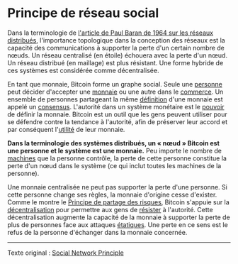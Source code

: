 Principe de réseau social
=========================

Dans la terminologie de [l'article de Paul Baran de 1964 sur les réseaux distribués](http://web.cs.ucla.edu/classes/cs217/Baran64.pdf), l'importance topologique dans la conception des réseaux est la capacité des communications à supporter la perte d'un certain nombre de nœuds. Un réseau centralisé (en étoile) échouera avec la perte d'un nœud. Un réseau distribué (en maillage) est plus résistant. Une forme hybride de ces systèmes est considérée comme décentralisée.

En tant que monnaie, Bitcoin forme un graphe social. Seule une [personne](ch101-glossary.md#personne) peut décider d'accepter une [monnaie](ch005-money-taxonomy.md) ou une autre dans le [commerce](ch101-glossary.md#commerce). Un ensemble de personnes partageant la même [définition](ch101-glossary.md#règles-de-consensus) d'une monnaie est appelé un [consensus](ch101-glossary.md#consensus). L'autorité dans un système monétaire est le [pouvoir](ch101-glossary.md#pouvoir) de définir la monnaie. Bitcoin est un outil que les gens peuvent utiliser pour se défendre contre la tendance à l'autorité, afin de préserver leur accord et par conséquent l'[utilité](ch101-glossary.md#utilité) de leur monnaie.

**Dans la terminologie des systèmes distribués, un « nœud » Bitcoin est une personne et le système est une monnaie.** Peu importe le nombre de [machines](ch101-glossary.md#machine) que la personne contrôle, la perte de cette personne constitue la perte d'un nœud dans le système (ce qui inclut toutes les machines de la personne).

Une monnaie centralisée ne peut pas supporter la perte d'une personne. Si cette personne change ses règles, la monnaie d'origine cesse d'exister. Comme le montre le [Principe de partage des risques](ch023-risk-sharing-principle.md), Bitcoin s'appuie sur la [décentralisation](ch101-glossary.md#décentralisation) pour permettre aux gens de [résister](ch004-axiom-of-resistance.md) à l'autorité. Cette décentralisation augmente la capacité de la monnaie à supporter la perte de plus de personnes face aux attaques [étatiques](ch101-glossary.md#état). Une perte en ce sens est le refus de la personne d'échanger dans la monnaie concernée.

---

Texte original : [Social Network Principle](https://github.com/libbitcoin/libbitcoin-system/wiki/Social-Network-Principle)
